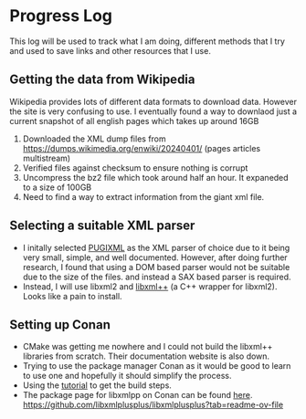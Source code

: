 # Progress Log
This log will be used to track what I am doing, different methods that I try and used to save links and other resources that I use. 
## Getting the data from Wikipedia
Wikipedia provides lots of different data formats to download data. However the site is very confusing to use. I eventually found a way to downlaod just a current snapshot of all english pages which takes up around 16GB

1) Downloaded the XML dump files from https://dumps.wikimedia.org/enwiki/20240401/ (pages articles multistream)
2) Verified files against checksum to ensure nothing is corrupt 
3) Uncompress the bz2 file which took around half an hour. It expaneded to a size of 100GB
3) Need to find a way to extract information from the giant xml file.

## Selecting a suitable XML parser

- I initally selected [PUGIXML](https://pugixml.org/) as the XML parser of choice due to it being very small, simple, and well documented. However, after doing further research, I found that using a DOM based parser would not be suitable due to the size of the files. and instead a SAX based parser is required.
- Instead, I will use libxml2 and [libxml++](https://libxmlplusplus.sourceforge.net/) (a C++ wrapper for libxml2). Looks like a pain to install.

## Setting up Conan
- CMake was getting me nowhere and I could not build the libxml++ libraries from scratch. Their documentation website is also down.
- Trying to use the package manager Conan as it would be good to learn to use one and hopefully it should simplify the process.
- Using the [tutorial](https://docs.conan.io/2/tutorial/consuming_packages/build_simple_cmake_project.html) to get the build steps.
- The package page for libxmlpp on Conan can be found [here](https://conan.io/center/recipes/libxmlpp?version=5.2.0).
https://github.com/libxmlplusplus/libxmlplusplus?tab=readme-ov-file
